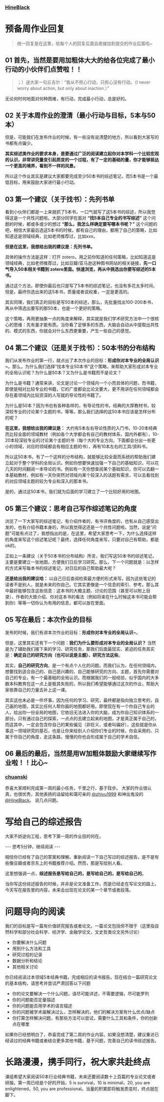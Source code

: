 ### **[HineBlack](https://github.com/HineBlack)** 

# 预备周作业回复

> 统一回复是在这里，给每个人的回复后面会直接加到提交的作业后面哈~

## 01 首先，当然是要用加粗体大大的给各位完成了最小行动的小伙伴们点赞啦！！

> ；）送大家一句丘吉尔：“我从不担心行动，只担心没有行动。（I never worry about action, but only about inaction.）”

无论何时何地面对何种困难，有行动，完成最小行动，总是好的。

## 02 关于本周作业的澄清（最小行动与目标，5本与50本）

但是，可能我们在发布作业的时候，有一些没有说清楚的地方，所以看到大家写的书都有点偏少。

**其实综述类作业的要求本身，是要通过广泛的阅读建立起你对本学科一个比较宏观的认识，非常讲究量变引起质变的一个过程，有了一定的基础的量，你才能够抵达一个更高的境界，看到不一样的风景。**

所以这个作业其实是建议大家都要完成至少50本书的综述笔记，而5本书是一个最低目标，用来鼓励大家进行最小行动。

## 03 第一个建议（关于找书）：先列书单

看到小伙伴们都是一上来就抓了5本书，一口气就写了这5本书的综述，所以我觉得这是一个共性问题啦。大部分同学在面对 **“找5本自己专业的书写综述”** 这个问题的时候，都或多或少的想过 **“那么，我怎么样确定要写哪本书呢？”** 这个问题的吧，相信大家最后选这5本书的时候，都有自己的理由，都用了自己的策略，比如知道这是领域经典，比如老师推荐过，比如xxx。

**但是在这里，我想给出我的建议是：先列书单。**

具体的操作方法是这样：打开 zotero，用之前你知道的任何策略，比如知道这是领域经典，比如老师推荐过，比如豆瓣/亚马逊这种图书网站的相关链接，**先一口气导入50本相关书籍到 zotero里面。快速浏览，再从中挑选出你要写综述的5本书。**

通过这个方法，即使你最后也只是写了5本书的综述笔记，也没有多花太多时间，但是，最终你选出来的这5本书，质量或者说权重，一定是更高的。

其实同理，我们真正的目标是写50本的综述，那么，先批量找出100-200本书，再从中筛选出要写的那50本，也是一个更好的策略。

这个策略，再用更抽象一点的角度来解释，其实就是我们学术研究方法中一个很核心的思维：先有量才能有质。当你看了足够多的东西，大脑会自动从中提取出共性的、模式的东西，你就会对什么东西更重要，产生一些自己的感觉。

## 04 第二个建议（还是关于找书）：50本书的分布结构

我们从发布作业的第一行，就点出了本次作业的目标：**形成你对本专业的全局认识~**。那么，为什么我们选择“找本专业50本书”这个策略，来帮助大家形成对本专业的全局认识呢？为什么是50本？又为什么是书籍而不是论文？

为什么是书籍？通常来讲，论文是讨论一个领域内一个小而具体的问题，而书籍，即使是相对比较专业的书籍，它的广度都会比论文要大，更不用讲在任何领域都会存在着领域内比较资深的人写就的导论性的书籍了。

为什么是50本？因为书也有各种各样的，有导论性的书，经典的大厚教材书，较深较专业的讨论某个主题的书，等等。那么我们选择的这50本书应该是怎样分布的呢？

**在这里，我想给出我的建议是：** 大约有5本左右导论性质的入门书，10-20本经典而比较全面的领域教材（例如各个大学都会有自己的教材体系，国内外都有），10-20本较深较专业的讨论某个主题的书（每个大的专业方向，下面都会分出一些更小的领域，对应的领域都会有相应主题的书），再有10本左右的工具/资料书。

所以这50本书，有了一个这样的分布结构，就能够比较全面而系统的帮助我们建立起对于整个学科的全局认识。例如你想要快速加强一下自己的基础知识，可以花几天的时间翻阅一本导论的书。例如有一天你想查阅某个基础知识，你可以去翻一本基础教材，例如有一天你突然对领域内某个较深入的话题有需求，可以去看找到的对应领域主题的较为专业和深入的那本书。

是的，通过这50本书，我们就为后面的学习建立了一个比较好用的地图。

## 05 第三个建议：思考自己写作综述笔记的角度

浏览了一下大家写的综述笔记，有介绍作者的，有书评角度的，也有从自己感受出发的，也有介绍书籍本身的，所以我觉得这还是一个共性问题啦。当然，说是“问题”可能有点过了，我想指出的是，在这里，希望大家思考一下，为什么选择这样的角度来写这个综述笔记呢？最终，选择任何角度来写，只要对自己有帮助，都是ok的。

正如上一条建议（关于50本书的分布结构）所言，我们写这50本书的综述笔记，主要是要建立一张地图，方便我们日后学习研究。那么，下一个问题就是：以怎样的方式来写每本书的综述笔记，对日后的自己帮助最大呢？

**还是给出我的建议哈：** 以自己日后查阅检索最方便的形式来写。因为这些笔记的读者不是别人，就是未来的你自己。它其实更像是一个信息的索引、参考。那么其中最好能够包含这些信息：这本书的大概主题、讨论的范围（甚至可以附上目录）、作者的大致介绍、你对这本书的看法（例如将来在什么时候这本书可能会帮到你）等等一切你认为有用的信息，都可以放在里面。

## 05 写在最后：本次作业的目标

发布的时候，我们有讲本次作业的目标：**形成你对本专业的全局认识~**。

但是，这里其实还有下一个问题：**我们为什么要形成对本专业的全局认识？** 当然是为了辅助我们接下来的学习、研究任务，那我们后面最现实、紧迫的任务其实是：**确定自己的研究方向（也可以说是主题）、研究方法这些**。

其实，**自己的研究方向**，是一个有点个人化的问题。而我们认为，在任何领域内，想要找到适合自己的、自己感兴趣的、自己能够研究的方向、主题，首先你需要对自己的专业，有一个最基础的全局认识。而根据我们的一般经验，似乎国内的大多数本科教育在这一点上是极其失败的，所以我们希望能够通过这次的作业，帮助大家依靠自己的力量去补上这一课。

其实这也未必是一件坏事，因为任何的学习、研究，最终都是指向独立思考的，自己画的地图，其实比任何人帮你画的地图都好用。即使现在有一个你自己专业的人，给出你一份全局的地图，它依旧无法进入你的大脑，成为你自己知识体系的一部分。只有通过自己的探索，一点点的去建立起来的地图，才是真正属于自己的，而这其中，一定会包含你自己的某些偏见（非贬义，或者叫偏好），这些就是你从事这一领域研究的基石，也是让你来给别人介绍你们专业的时候，你会采用的、只属于你自己的角度，走这条路，慢慢的你也会形成属于自己的学术自信。

## 06 最后的最后，当然是用W加粗体鼓励大家继续写作业啦！！比心~



### **[chuanski](https://github.com/chuanski)**

恭喜大家顺利完成第一周的最小任务，千里之行，基于跬步。
大家的作业很认真，也很优秀，其他表扬的话留给和蔼可亲的 [@zhiyu1999](https://github.com/zhiyu1999) 和神出鬼没的 [@HineBlack](https://github.com/HineBlack)。
说几点问题。

# 写给自己的综述报告

大家不妨逆向工程，思考下第一周的作业目的何在。

--- 思考5分钟，继续阅读 ---

相信你已经有了自己的答案和理解。重新阅读一下自己写过的综述报告，是不是有些像豆瓣或者京东上的书籍推荐介绍。然而，那是写给别人看。

这里想强调一点，**综述报告是写给自己的，是写给自己的，是写给自己的**。

当你写这份综述报告的时候，并非是论文准备工作，而是已经走在写论文的路上。今天写在报告里的内容，未来会出现在论文的某一个章节或者段落。

# 问题导向的阅读

我们的目标是写一篇有价值研究报告或者论文。一篇论文包括但不限于（这里指自然科学和部分社会科学、经济学、金融学论文，文史哲类论文另外讨论）

- 你要解决什么问题
- 用到什么方法和工具
- 研究过程的记录
- 数据分析和结论
- 其他相关讨论

你已经阅读过本领域5本经典书籍，完成相应的读书报告。现在结合一篇研究论文的基本结构，请思考并尝试严肃回答以下问题

- 你的论文要解决一个什么问题，请尽可能详述，不需要逻辑，尽可能罗列
- 你的问题能否定量描述
- 你的问题能否用学术的语言描述
- 你的问题被学术届解决过么，怎样解决的，他们的解决方案有什么优点/缺点
- 你打算怎样解决问题，有那些方法可以尝试，需要什么工具和条件，你的创新点在哪里

如果你已经想明白了，恭喜完成了第二周的作业内容。如果没想清楚，建议重访已经读过的经典书籍或者结合更多其他书籍，基于问题，完善自己的读书综述报告。

# 长路漫漫，携手同行，祝大家共赴终点

课组希望大家阅读50本行业经典书籍，未来还要阅读数十上百篇的专业论文或者研报。第一周已经是个好的开始，5 is survival，10 is minimal，20, you are enlightened，50, you are professional。当量的积累即将触发质变时，终点就在脚下。